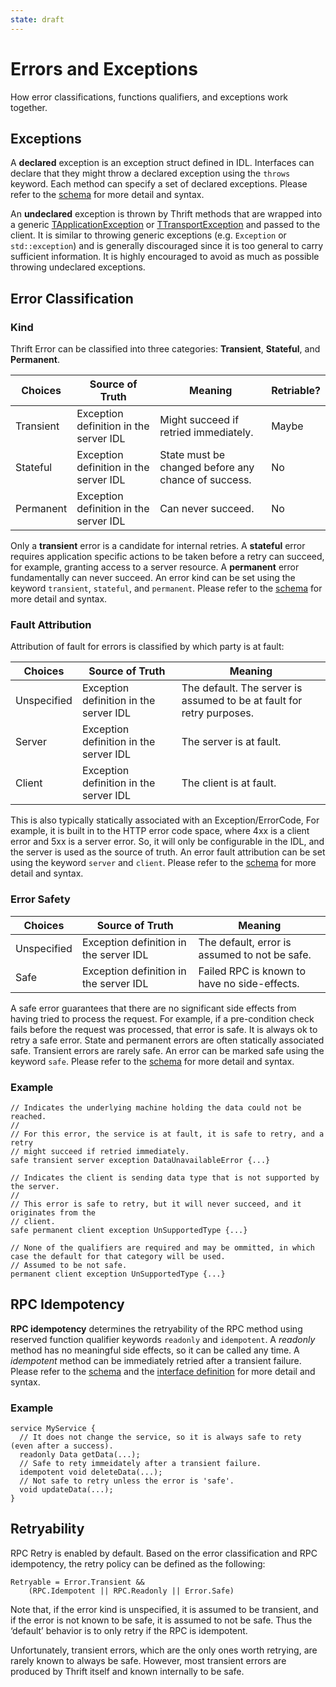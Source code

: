 ```yaml
---
state: draft
---
```


# Errors and Exceptions

How error classifications, functions qualifiers, and exceptions work together.

## Exceptions

A **declared** exception is an exception struct defined in IDL. Interfaces can declare that they might throw a declared exception using the `throws` keyword. Each method can specify a set of declared exceptions. Please refer to the [schema](https://github.com/facebook/fbthrift/blob/main/thrift/lib/thrift/schema.thrift) for more detail and syntax.

An **undeclared** exception is thrown by Thrift methods that are wrapped into a generic [TApplicationException](https://github.com/facebook/fbthrift/blob/main/thrift/lib/cpp/TApplicationException.h) or [TTransportException](https://github.com/facebook/fbthrift/blob/main/thrift/lib/cpp/transport/TTransportException.h) and passed to the client. It is similar to throwing generic exceptions (e.g. `Exception` or `std::exception`) and is generally discouraged since it is too general to carry sufficient information. It is highly encouraged to avoid as much as possible throwing undeclared exceptions.

## Error Classification
### Kind
Thrift Error can be classified into three categories: **Transient**, **Stateful**, and **Permanent**.

|Choices|Source of Truth|Meaning|Retriable?|
|---|---|---|---|
|Transient|Exception definition in the server IDL  |Might succeed if retried immediately.  |Maybe  |
|Stateful |Exception definition in the server IDL  |State must be changed before any chance of success.  |No |
|Permanent  |Exception definition in the server IDL  |Can never succeed. |No |

Only a **transient** error is a candidate for internal retries. A **stateful** error requires application specific actions to be taken before a retry can succeed, for example, granting access to a server resource. A **permanent** error fundamentally can never succeed. An error kind can be set using the keyword `transient`, `stateful`, and `permanent`. Please refer to the [schema](https://github.com/facebook/fbthrift/blob/main/thrift/lib/thrift/schema.thrift) for more detail and syntax.

### Fault Attribution

Attribution of fault for errors is classified by which party is at fault:

|Choices|Source of Truth|Meaning|
|---|---|---|
|Unspecified|Exception definition in the server IDL |The default. The server is assumed to be at fault for retry purposes.  |
|Server|Exception definition in the server IDL |The server is at fault.
|Client|Exception definition in the server IDL |The client is at fault.

This is also typically statically associated with an Exception/ErrorCode, For example, it is built in to the HTTP error code space, where 4xx is a client error and 5xx is a server error. So, it will only be configurable in the IDL, and the server is used as the source of truth. An error fault attribution can be set using the keyword `server` and `client`. Please refer to the [schema](https://github.com/facebook/fbthrift/blob/main/thrift/lib/thrift/schema.thrift) for more detail and syntax.

### Error Safety

|Choices|Source of Truth|Meaning|
|---|---|---|
|Unspecified|Exception definition in the server IDL  |The default, error is assumed to not be safe.|
|Safe|Exception definition in the server IDL  | Failed RPC is known to have no side-effects.|

A safe error guarantees that there are no significant side effects from having tried to process the request. For example, if a pre-condition check fails before the request was processed, that error is safe. It is always ok to retry a safe error. State and permanent errors are often statically associated safe. Transient errors are rarely safe. An error can be marked safe using the keyword `safe`. Please refer to the [schema](https://github.com/facebook/fbthrift/blob/main/thrift/lib/thrift/schema.thrift) for more detail and syntax.

### Example

```thrift
// Indicates the underlying machine holding the data could not be reached.
//
// For this error, the service is at fault, it is safe to retry, and a retry
// might succeed if retried immediately.
safe transient server exception DataUnavailableError {...}

// Indicates the client is sending data type that is not supported by the server.
//
// This error is safe to retry, but it will never succeed, and it originates from the
// client.
safe permanent client exception UnSupportedType {...}

// None of the qualifiers are required and may be ommitted, in which case the default for that category will be used.
// Assumed to be not safe.
permanent client exception UnSupportedType {...}
```

## RPC Idempotency

**RPC idempotency** determines the retryability of the RPC method using reserved function qualifier keywords `readonly` and `idempotent`. A *readonly* method has no meaningful side effects, so it can be called any time. A *idempotent* method can be immediately retried after a transient failure. Please refer to the [schema](https://github.com/facebook/fbthrift/blob/main/thrift/lib/thrift/schema.thrift) and the [interface definition](interface.md) for more detail and syntax.

### Example

```thrift
service MyService {
  // It does not change the service, so it is always safe to rety (even after a success).
  readonly Data getData(...);
  // Safe to rety immeidately after a transient failure.
  idempotent void deleteData(...);
  // Not safe to retry unless the error is 'safe'.
  void updateData(...);
}
```

## Retryability

RPC Retry is enabled by default. Based on the error classification and RPC idempotency, the retry policy can be defined as the following:

```
Retryable = Error.Transient &&
    (RPC.Idempotent || RPC.Readonly || Error.Safe)
```

Note that, if the error kind is unspecified, it is assumed to be transient, and if the error is not known to be safe, it is assumed to not be safe. Thus the ‘default’ behavior is to only retry if the RPC is idempotent.

Unfortunately, transient errors, which are the only ones worth retrying, are rarely known to always be safe. However, most transient errors are produced by Thrift itself and known internally to be safe.
